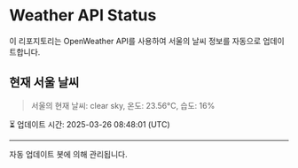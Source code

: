 
# Weather API Status

이 리포지토리는 OpenWeather API를 사용하여 서울의 날씨 정보를 자동으로 업데이트합니다.

## 현재 서울 날씨
> 서울의 현재 날씨: clear sky, 온도: 23.56°C, 습도: 16%

⏳ 업데이트 시간: 2025-03-26 08:48:01 (UTC)

---
자동 업데이트 봇에 의해 관리됩니다.
